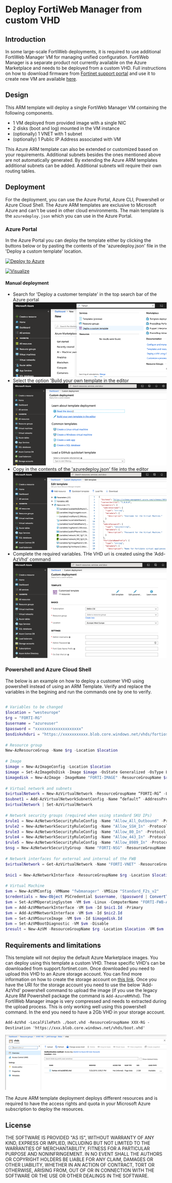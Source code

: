 # Deploy FortiWeb Manager from custom VHD

## Introduction

In some large-scale FortiWeb deployments, it is required to use additional FortiWeb Manager VM for managing unified configuration. FortiWeb Manager is a separate product not currently available on the Azure Marketplace and needs to be deployed from a custom VHD. Full instructions on how to download firmware from [Fortinet support portal](https://support.fortinet.com) and use it to create new VM are available [here](https://docs.fortinet.com/document/fortiweb-manager/6.2.3/deploying-fortiweb-manager-vm-on-azure/275937).

## Design

This ARM template will deploy a single FortiWeb Manager VM containing the following components.

- 1 VM deployed from provided image with a single NIC
- 2 disks (boot and log) mounted in the VM instance
- (optionally) 1 VNET with 1 subnet
- (optionally) 1 Public IP Address associated with VM

This Azure ARM template can also be extended or customized based on your requirements. Additional subnets besides the ones mentioned above are not automatically generated. By extending the Azure ARM templates additional subnets can be added. Additional subnets will require their own routing tables.

## Deployment

For the deployment, you can use the Azure Portal, Azure CLI, Powershell or Azure Cloud Shell. The Azure ARM templates are exclusive to Microsoft Azure and can't be used in other cloud environments. The main template is the `azuredeploy.json` which you can use in the Azure Portal.

### Azure Portal

In the Azure Portal you can deploy the template either by clicking the buttons below or by pasting the contents of the 'azuredeploy.json' file in the 'Deploy a custom template' location.

[![Deploy to Azure](https://azuredeploy.net/deploybutton.png)](https://portal.azure.com/#create/Microsoft.Template/uri/https%3A%2F%2Fraw.githubusercontent.com%2F40net-cloud%2Ffortinet-azure-solutions%2Fmain%2FFortiWeb%2FManager%2Fazuredeploy.json)

[![Visualize](http://armviz.io/visualizebutton.png)](http://armviz.io/#/?load=https%3A%2F%2Fraw.githubusercontent.com%2F40net-cloud%2Ffortinet-azure-solutions%2Fmain%2FFortiWeb%2FManager%2Fazuredeploy.json)

#### Manual deployment

- Search for 'Deploy a customer template' in the top search bar of the Azure portal
![Azure Portal 1](https://raw.githubusercontent.com/40net-cloud/fortinet-azure-solutions/main/FortiGate/Playground/CustomVHD/images/azure-portal-1.png)
- Select the option 'Build your own template in the editor
![Azure Portal 2](https://raw.githubusercontent.com/40net-cloud/fortinet-azure-solutions/main/FortiGate/Playground/CustomVHD/images/azure-portal-2.png)
- Copy in the contents of the 'azuredeploy.json' file into the editor
![Azure Portal 3](https://raw.githubusercontent.com/40net-cloud/fortinet-azure-solutions/main/FortiGate/Playground/CustomVHD/images/azure-portal-3.png)
- Complete the required variables. THe VHD uri is created using the 'Add-AzVhd' command
![Azure Portal 4](https://raw.githubusercontent.com/40net-cloud/fortinet-azure-solutions/main/FortiGate/Playground/CustomVHD/images/azure-portal-4.png)

### Powershell and Azure Cloud Shell

The below is an example on how to deploy a customer VHD using powershell instead of using an ARM Template. Verify and replace the variables in the begining and run the commands one by one to verify.

```powershell

# Variables to be changed
$location = "westeurope"
$rg = "FORTI-RG"
$username = "azureuser"
$password = "xxxxxxxxxxxxxxxxxxxx"
$osdiskvhduri = "https://xxxxxxxxxxx.blob.core.windows.net/vhds/fortios-v6-buildxxxxx.vhd"

# Resource group
New-AzResourceGroup -Name $rg -Location $location

# Image
$image = New-AzImageConfig -Location $location
$image = Set-AzImageOsDisk -Image $image -OsState Generalized -OsType Linux -BlobUri $osdiskvhduri
$imagedisk = New-AzImage -ImageName "FORTI-IMAGE" -ResourceGroupName $rg -Image $image

# Virtual network and subnets
$virtualNetwork = New-AzVirtualNetwork -ResourceGroupName “FORTI-RG” -Location “westeurope” -Name “fwbmanager-vnet” -AddressPrefix “172.16.136.0/22”
$subnet1 = Add-AzVirtualNetworkSubnetConfig -Name “default” -AddressPrefix 172.16.136.0/26 -VirtualNetwork $virtualNetwork
$virtualNetwork | Set-AzVirtualNetwork

# Network security groups (required when using standard SKU IPs)
$rule1 = New-AzNetworkSecurityRuleConfig -Name "Allow_All_Outbound" -Protocol * -SourcePortRange * -DestinationPortRange * -SourceAddressPrefix * -DestinationAddressPrefix * -Access Allow -Priority 100 -Direction Outbound
$rule2 = New-AzNetworkSecurityRuleConfig -Name "Allow_SSH_In" -Protocol TCP -SourcePortRange * -DestinationPortRange 22 -SourceAddressPrefix * -DestinationAddressPrefix * -Access Allow -Priority 100 -Direction Inbound
$rule3 = New-AzNetworkSecurityRuleConfig -Name "Allow_80_In" -Protocol TCP -SourcePortRange * -DestinationPortRange 80 -SourceAddressPrefix * -DestinationAddressPrefix * -Access Allow -Priority 100 -Direction Inbound
$rule4 = New-AzNetworkSecurityRuleConfig -Name "Allow_443_In" -Protocol TCP -SourcePortRange * -DestinationPortRange 443 -SourceAddressPrefix * -DestinationAddressPrefix * -Access Allow -Priority 100 -Direction Inbound
$rule5 = New-AzNetworkSecurityRuleConfig -Name "Allow_8989_In" -Protocol TCP -SourcePortRange * -DestinationPortRange 8989 -SourceAddressPrefix * -DestinationAddressPrefix * -Access Allow -Priority 100 -Direction Inbound
$nsg = New-AzNetworkSecurityGroup -Name "FORTI-NSG" -ResourceGroupName $rg -Location $location -SecurityRules $rule1,$rule2

# Network interfaces for external and internal of the FWB
$virtualNetwork = Get-AzVirtualNetwork -Name "FORTI-VNET" -ResourceGroupName $rg

$nic1 = New-AzNetworkInterface -ResourceGroupName $rg -Location $location -Name "FORTI-FWB-A-NIC1" -PublicIpAddressId $pip.Id -SubnetId $virtualNetwork.Subnets[0].Id -NetworkSecurityGroupId $nsg.Id

# Virtual Machine
$vm = New-AzVMConfig -VMName "fwbmanager" -VMSize "Standard_F2s_v2"
$credentials = New-Object PSCredential $username, ($password | ConvertTo-SecureString -AsPlainText -Force)
$vm = Set-AzVMOperatingSystem -VM $vm -Linux -ComputerName "FORTI-FWB-A" -Credential $credentials
$vm = Add-AzVMNetworkInterface -VM $vm -Id $nic1.Id -Primary
$vm = Add-AzVMNetworkInterface -VM $vm -Id $nic2.Id
$vm = Set-AzVMSourceImage -VM $vm -Id $imagedisk.Id
$vm = Set-AzVMBootDiagnostic -VM $vm -Disable
$result = New-AzVM -ResourceGroupName $rg -Location $location -VM $vm

```

## Requirements and limitations

This template will not deploy the default Azure Marketplace images. You can deploy using this template a custom VHD. These specific VHD's can be downloaded from support.fortinet.com. Once downloaded you need to upload this VHD to an Azure storage account. You can find more information on how to create the storage account on [this link](https://docs.microsoft.com/en-us/azure/storage/common/storage-quickstart-create-account?tabs=azure-portal). Once you have the URI for the storage account you need to use the below 'Add-AzVhd' powershell command to upload the image (if you use the legacy Azure RM Powershell package the command is `Add-AzureRMVhd`). The FortiWeb Manager image is very compressed and needs to extracted during the upload process. This is only working well using this powershell command. In the end you need to have a 2Gb VHD in your storage account.

`Add-AzVhd -LocalFilePath ./boot.vhd -ResourceGroupName XXX-RG -Destination 'https://xxx.blob.core.windows.net/vhds/boot.vhd'`

![Storage Account](https://raw.githubusercontent.com/40net-cloud/fortinet-azure-solutions/main/FortiGate/Playground/CustomVHD/images/storageaccount.png)

The Azure ARM template deployment deploys different resources and is required to have the access rights and quota in your Microsoft Azure subscription to deploy the resources.

## License

THE SOFTWARE IS PROVIDED "AS IS", WITHOUT WARRANTY OF ANY KIND, EXPRESS OR
IMPLIED, INCLUDING BUT NOT LIMITED TO THE WARRANTIES OF MERCHANTABILITY,
FITNESS FOR A PARTICULAR PURPOSE AND NONINFRINGEMENT. IN NO EVENT SHALL THE
AUTHORS OR COPYRIGHT HOLDERS BE LIABLE FOR ANY CLAIM, DAMAGES OR OTHER
LIABILITY, WHETHER IN AN ACTION OF CONTRACT, TORT OR OTHERWISE, ARISING FROM,
OUT OF OR IN CONNECTION WITH THE SOFTWARE OR THE USE OR OTHER DEALINGS IN THE
SOFTWARE.
